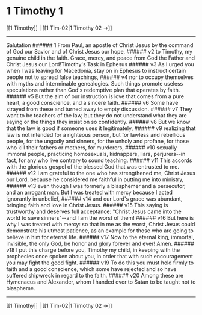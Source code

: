 # 1 Timothy 1

[[1 Timothy]] | [[1 Tim-02|1 Timothy 02 →]]
***

Salutation ###### 1 From Paul, an apostle of Christ Jesus by the command of God our Savior and of Christ Jesus our hope, ###### v2 to Timothy, my genuine child in the faith. Grace, mercy, and peace from God the Father and Christ Jesus our Lord!Timothy's Task in Ephesus ###### v3 As I urged you when I was leaving for Macedonia, stay on in Ephesus to instruct certain people not to spread false teachings, ###### v4 nor to occupy themselves with myths and interminable genealogies. Such things promote useless speculations rather than God's redemptive plan that operates by faith. ###### v5 But the aim of our instruction is love that comes from a pure heart, a good conscience, and a sincere faith. ###### v6 Some have strayed from these and turned away to empty discussion. ###### v7 They want to be teachers of the law, but they do not understand what they are saying or the things they insist on so confidently. ###### v8 But we know that the law is good if someone uses it legitimately, ###### v9 realizing that law is not intended for a righteous person, but for lawless and rebellious people, for the ungodly and sinners, for the unholy and profane, for those who kill their fathers or mothers, for murderers, ###### v10 sexually immoral people, practicing homosexuals, kidnappers, liars, perjurers--in fact, for any who live contrary to sound teaching. ###### v11 This accords with the glorious gospel of the blessed God that was entrusted to me. ###### v12 I am grateful to the one who has strengthened me, Christ Jesus our Lord, because he considered me faithful in putting me into ministry, ###### v13 even though I was formerly a blasphemer and a persecutor, and an arrogant man. But I was treated with mercy because I acted ignorantly in unbelief, ###### v14 and our Lord's grace was abundant, bringing faith and love in Christ Jesus. ###### v15 This saying is trustworthy and deserves full acceptance: "Christ Jesus came into the world to save sinners"--and I am the worst of them! ###### v16 But here is why I was treated with mercy: so that in me as the worst, Christ Jesus could demonstrate his utmost patience, as an example for those who are going to believe in him for eternal life. ###### v17 Now to the eternal king, immortal, invisible, the only God, be honor and glory forever and ever! Amen. ###### v18 I put this charge before you, Timothy my child, in keeping with the prophecies once spoken about you, in order that with such encouragement you may fight the good fight. ###### v19 To do this you must hold firmly to faith and a good conscience, which some have rejected and so have suffered shipwreck in regard to the faith. ###### v20 Among these are Hymenaeus and Alexander, whom I handed over to Satan to be taught not to blaspheme.

***
[[1 Timothy]] | [[1 Tim-02|1 Timothy 02 →]]
